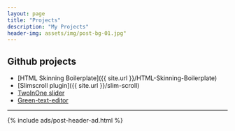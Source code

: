 ```yaml
---
layout: page
title: "Projects"
description: "My Projects"
header-img: assets/img/post-bg-01.jpg"
---
```


## Github projects

- [HTML Skinning Boilerplate]({{ site.url }}/HTML-Skinning-Boilerplate)
- [Slimscroll plugin]({{ site.url }}/slim-scroll)
- [TwoInOne slider](https://github.com/kamlekar/TwoInOneSlider)
- [Green-text-editor](https://github.com/kamlekar/Green-text-editor)

<hr>
{% include ads/post-header-ad.html %}
